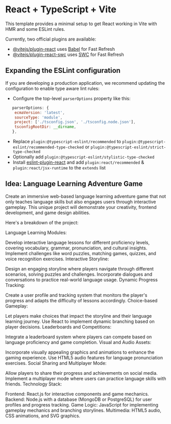 # React + TypeScript + Vite

This template provides a minimal setup to get React working in Vite with HMR and some ESLint rules.

Currently, two official plugins are available:

- [@vitejs/plugin-react](https://github.com/vitejs/vite-plugin-react/blob/main/packages/plugin-react/README.md) uses [Babel](https://babeljs.io/) for Fast Refresh
- [@vitejs/plugin-react-swc](https://github.com/vitejs/vite-plugin-react-swc) uses [SWC](https://swc.rs/) for Fast Refresh

## Expanding the ESLint configuration

If you are developing a production application, we recommend updating the configuration to enable type aware lint rules:

- Configure the top-level `parserOptions` property like this:

```js
   parserOptions: {
    ecmaVersion: 'latest',
    sourceType: 'module',
    project: ['./tsconfig.json', './tsconfig.node.json'],
    tsconfigRootDir: __dirname,
   },
```

- Replace `plugin:@typescript-eslint/recommended` to `plugin:@typescript-eslint/recommended-type-checked` or `plugin:@typescript-eslint/strict-type-checked`
- Optionally add `plugin:@typescript-eslint/stylistic-type-checked`
- Install [eslint-plugin-react](https://github.com/jsx-eslint/eslint-plugin-react) and add `plugin:react/recommended` & `plugin:react/jsx-runtime` to the `extends` list

## Idea: Language Learning Adventure Game

Create an immersive web-based language learning adventure game that not only teaches language skills but also engages users through interactive gameplay. This unique project will demonstrate your creativity, frontend development, and game design abilities.

Here's a breakdown of the project:

Language Learning Modules:

Develop interactive language lessons for different proficiency levels, covering vocabulary, grammar, pronunciation, and cultural insights.
Implement challenges like word puzzles, matching games, quizzes, and voice recognition exercises.
Interactive Storyline:

Design an engaging storyline where players navigate through different scenarios, solving puzzles and challenges.
Incorporate dialogues and conversations to practice real-world language usage.
Dynamic Progress Tracking:

Create a user profile and tracking system that monitors the player's progress and adapts the difficulty of lessons accordingly.
Choice-based Gameplay:

Let players make choices that impact the storyline and their language learning journey.
Use React to implement dynamic branching based on player decisions.
Leaderboards and Competitions:

Integrate a leaderboard system where players can compete based on language proficiency and game completion.
Visual and Audio Assets:

Incorporate visually appealing graphics and animations to enhance the gaming experience.
Use HTML5 audio features for language pronunciation exercises.
Social Sharing and Multiplayer Mode:

Allow players to share their progress and achievements on social media.
Implement a multiplayer mode where users can practice language skills with friends.
Technology Stack:

Frontend: React.js for interactive components and game mechanics.
Backend: Node.js with a database (MongoDB or PostgreSQL) for user profiles and progress tracking.
Game Logic: JavaScript for implementing gameplay mechanics and branching storylines.
Multimedia: HTML5 audio, CSS animations, and SVG graphics.
